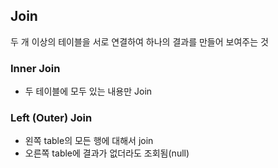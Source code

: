 ## Join
 두 개 이상의 테이블을 서로 연결하여 하나의 결과를 만들어 보여주는 것
 
### Inner Join
 - 두 테이블에 모두 있는 내용만 Join

### Left (Outer) Join
 - 왼쪽 table의 모든 행에 대해서 join
 - 오른쪽 table에 결과가 없더라도 조회됨(null)
